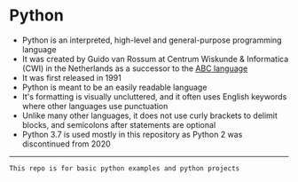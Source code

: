 # Python
* Python is an interpreted, high-level and general-purpose programming language
* It was created by Guido van Rossum at Centrum Wiskunde & Informatica (CWI) in the Netherlands as a successor to the [ABC language](https://en.wikipedia.org/wiki/ABC_(programming_language))
* It was first released in 1991
* Python is meant to be an easily readable language
* It's formatting is visually uncluttered, and it often uses English keywords where other languages use punctuation
* Unlike many other languages, it does not use curly brackets to delimit blocks, and semicolons after statements are optional
* Python 3.7 is used mostly in this repository as Python 2 was discontinued from 2020
<hr>

`This repo is for basic python examples and python projects`
